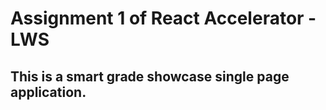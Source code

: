 # Assignment 1 of React Accelerator - LWS

## This is a smart grade showcase single page application.
